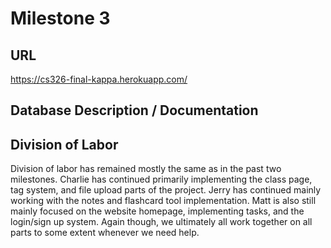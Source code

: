 # Milestone 3

## URL

https://cs326-final-kappa.herokuapp.com/

## Database Description / Documentation



## Division of Labor

Division of labor has remained mostly the same as in the past two milestones.  Charlie has continued primarily implementing the class page, tag system, and file upload parts of the project.  Jerry has continued mainly working with the notes and flashcard tool implementation.  Matt is also still mainly focused on the website homepage, implementing tasks, and the login/sign up system.  Again though, we ultimately all work together on all parts to some extent whenever we need help.